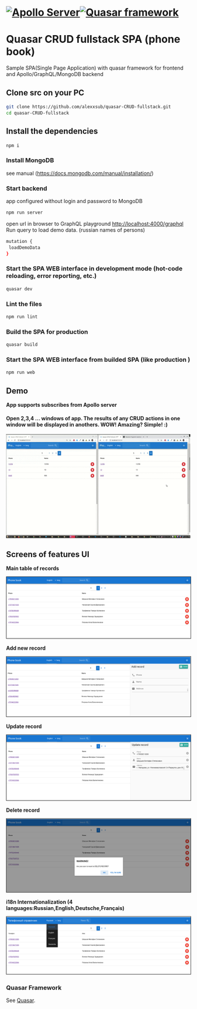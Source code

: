 # <a href='https://www.apollographql.com/'><img src='https://user-images.githubusercontent.com/841294/53402609-b97a2180-39ba-11e9-8100-812bab86357c.png' height='100' alt='Apollo Server'></a><a href='https://www.quasar.dev/'><img src='https://cdn.quasar.dev/logo/svg/quasar-logo.svg' height='100' alt='Quasar framework'></a>

# Quasar CRUD fullstack SPA (phone book)

Sample SPA(Single Page Application) with quasar framework for frontend and Apollo/GraphQL/MongoDB backend

## Clone src on your PC
```bash
git clone https://github.com/alexxsub/quasar-CRUD-fullstack.git
cd quasar-CRUD-fullstack
```
## Install the dependencies
```bash
npm i
```
### Install MongoDB

see manual (https://docs.mongodb.com/manual/installation/)  


### Start backend 
app configured without login and password to MongoDB

```bash
npm run server
```
open url in browser to GraphQL playground [http://localhost:4000/graphql](http://localhost:4000/graphql)
<br>
Run query to load demo data. (russian names of persons)
```bash
mutation {
 loadDemoData
}
```
### Start the SPA WEB interface in development mode (hot-code reloading, error reporting, etc.)
```bash
quasar dev
```

### Lint the files
```bash
npm run lint
```

### Build the SPA for production
```bash
quasar build
```

### Start the SPA WEB interface from builded SPA (like production )
```bash
npm run web
```
## Demo
**App supports subscribes from Apollo server**

#### Open 2,3,4 ... windows of app.  The results of any CRUD actions in one window will be displayed in anothers. WOW! Amazing? Simple! :)

![Output sample](https://github.com/alexxsub/quasar-CRUD-fullstack/blob/master/screenshots/sub.gif)

## Screens of features UI
**Main table of records**
<p float="left">
        <kbd>
<img src="screenshots/main.png" border="1" alt="Main screen"
        title="Main screen"  />
                </kbd>
</p>

**Add new record**
<p float="left">
	<kbd>
<img src="screenshots/add_record.png" border="1" alt="Add record"
	title="Add record"  />
		</kbd>
</p>

**Update record**
<p float="left">
	<kbd>
<img src="screenshots/update_record.png" border="1" alt="Update record"
	title="Update record"  />
		</kbd>
</p>

**Delete record**
<p float="left">
	<kbd>
<img src="screenshots/delete_record.png" border="1" alt="Delete record"
	title="Delete record"  />
		</kbd>
</p>

**i18n Internationalization (4 languages:Russian,English,Deutsche,Français)**
<p float="left">
	<kbd>
<img src="screenshots/i18n.png" border="1" alt="Internationalization"
	title="Internationalization"  />
		</kbd>
</p>


### Quasar Framework
See [Quasar](https://quasar.dev).

